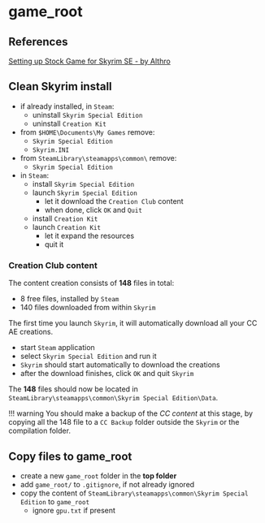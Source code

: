 # game_root

## References

[Setting up Stock Game for Skyrim SE - by Althro](https://github.com/LivelyDismay/Learn-To-Mod/blob/main/lessons/Setting%20up%20Stock%20Game%20for%20Skyrim%20SE.md#setting-up-stock-game-for-skyrim-se---by-althro)

## Clean Skyrim install

* if already installed, in `Steam`:
  * uninstall `Skyrim Special Edition`
  * uninstall `Creation Kit`
* from `$HOME\Documents\My Games` remove:
  * `Skyrim Special Edition`
  * `Skyrim.INI`
* from `SteamLibrary\steamapps\common\` remove:
  * `Skyrim Special Edition`
* in `Steam`:
  * install `Skyrim Special Edition`
  * launch `Skyrim Special Edition`
    * let it download the `Creation Club` content
    * when done, click `OK` and `Quit`
  * install `Creation Kit`
  * launch `Creation Kit`
    * let it expand the resources
    * quit it

### Creation Club content

The content creation consists of **148** files in total:

* 8 free files, installed by `Steam`
* 140 files downloaded from within `Skyrim`

The first time you launch `Skyrim`, it will automatically download all your CC AE creations.

* start `Steam` application
* select `Skyrim Special Edition` and run it
* `Skyrim` should start automatically to download the creations
* after the download finishes, click `OK` and quit `Skyrim`

The **148** files should now be located in `SteamLibrary\steamapps\common\Skyrim Special Edition\Data`.

!!! warning
    You should make a backup of the *CC content* at this stage, by copying all the 148
    file to a `CC Backup` folder outside the `Skyrim` or the compilation folder.

## Copy files to game_root

* create a new `game_root` folder in the **top folder**
* add `game_root/` to `.gitignore`, if not already ignored
* copy the content of `SteamLibrary\steamapps\common\Skyrim Special Edition` to `game_root`
  * ignore `gpu.txt` if present
